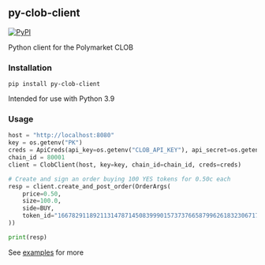 ## py-clob-client

<a href='https://pypi.org/project/py-clob-client'>
    <img src='https://img.shields.io/pypi/v/py-clob-client.svg' alt='PyPI'/>
</a>

Python client for the Polymarket CLOB

### Installation

`pip install py-clob-client`

Intended for use with Python 3.9

### Usage

```py
host = "http://localhost:8080"
key = os.getenv("PK")
creds = ApiCreds(api_key=os.getenv("CLOB_API_KEY"), api_secret=os.getenv("CLOB_SECRET"), api_passphrase=os.getenv("CLOB_PASS_PHRASE"))
chain_id = 80001
client = ClobClient(host, key=key, chain_id=chain_id, creds=creds)

# Create and sign an order buying 100 YES tokens for 0.50c each
resp = client.create_and_post_order(OrderArgs(
    price=0.50,
    size=100.0,
    side=BUY,
    token_id="16678291189211314787145083999015737376658799626183230671758641503291735614088"
))

print(resp)
```

See [examples](examples/) for more
